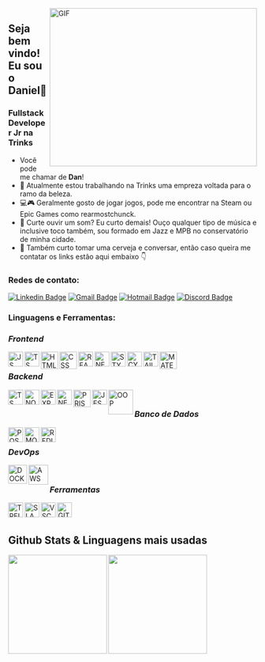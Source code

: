 <img align="right" alt="GIF" src="https://cdn.hashnode.com/res/hashnode/image/upload/v1621705542437/4shUyEk2t.gif?raw=true" width="420" height="320" />

## Seja bem vindo! Eu sou o Daniel👋 
### Fullstack Developer Jr na Trinks
- Você pode me chamar de **Dan**!
- 📖 Atualmente estou trabalhando na Trinks uma empreza voltada para o ramo da beleza.
- 💻🎮 Geralmente gosto de jogar jogos, pode me encontrar na Steam ou Epic Games como rearmostchunck.
- 🎸 Curte ouvir um som? Eu curto demais! Ouço qualquer tipo de música e inclusive toco também, sou formado em Jazz e MPB no conservatório de minha cidade.
- 💬 Também curto tomar uma cerveja e conversar, então caso queira me contatar os links estão aqui embaixo 👇

### Redes de contato:

[![Linkedin Badge](https://img.shields.io/badge/LinkedIn-0077B5?style=for-the-badge&logo=linkedin&logoColor=white)](https://www.linkedin.com/in/daniel-lucas-ederli-725289222)
[![Gmail Badge](https://img.shields.io/badge/Gmail-D14836?style=for-the-badge&logo=gmail&logoColor=white)](mailto:danielederli29@gmail.com)
[![Hotmail Badge](https://img.shields.io/badge/Microsoft_Outlook-0078D4?style=for-the-badge&logo=microsoft-outlook&logoColor=white)](mailto:daniell.ederli@hotmail.com)
[![Discord Badge](https://img.shields.io/badge/Discord-5865F2?style=for-the-badge&logo=discord&logoColor=white)](https://discordapp.com/users/Dan🎼#9390)

### Linguagens e Ferramentas:

### *Frontend*
<img alt="JS" align="left" width="30px" src="https://icons-for-free.com/iconfiles/png/512/javascript+original-1324760550805182024.png" />
<img alt="TS" align="left" width="30px" src="https://icons-for-free.com/iconfiles/png/512/typescript+original-1324760574003158198.png" />
<img alt="HTML" align="left" width="35px" src="https://icons-for-free.com/iconfiles/png/512/vscode+icons+type+html-1324451320119191066.png" />
<img alt="CSS" align="left" width="35px" src="https://icons-for-free.com/iconfiles/png/512/vscode+icons+type+css-1324451270074695333.png" />
<img alt="REACT" align="left" width="30px" src="https://icons-for-free.com/iconfiles/png/512/react+original-1324760565814167828.png" />
<img alt="NEXT" align="left" width="30px" src="https://icons-for-free.com/iconfiles/png/512/NextJS-1324888744726908747.png" />
<img alt="STYLED-COMPONENTS" align="left" width="30px" src="https://icons-for-free.com/iconfiles/png/512/vscode+icons+type+styled-1324451495304522233.png" />
<img alt="CYPRESS" align="left" width="30px" src="https://icons-for-free.com/iconfiles/png/512/cypress-1324440144114984250.png" />
<img alt="TAILWINDCSS" align="left" width="30px" src="https://icons-for-free.com/iconfiles/png/512/css+tailwind-1330884282817975295.png" />
<img alt="MATERIALUI" align="left" width="35px" src="https://mui.com/static/logo.png" />

<br />

### *Backend* 

<img alt="TS" align="left" width="30px" src="https://icons-for-free.com/iconfiles/png/512/typescript+original-1324760574003158198.png" />
<img alt="NODEJS" align="left" width="30px" src="https://icons-for-free.com/iconfiles/png/512/nodejs+original-1324760553994193787.png" />
<img alt="EXPRESS" align="left" width="30px" src="https://icons-for-free.com/iconfiles/png/512/express+original-1324760541654534922.png" />
<img alt="NEST" align="left" width="30px" src="https://icons-for-free.com/iconfiles/png/512/vscode+icons+type+nestjs-1324451393575753824.png" />
<img alt="PRISMA" align="left" width="35px" src="https://icons-for-free.com/iconfiles/png/512/vscode+icons+type+light+prisma-1324451365475006031.png" />
<img alt="JEST" align="left" width="30px" src="https://icons-for-free.com/iconfiles/png/512/vscode+icons+type+jest-1324451331240398710.png" />
<img alt="OOP" align="left" width="50px" src="https://miro.medium.com/max/300/0*goJuBKoyL-zZX4RB.png" />

<br />

### *Banco de Dados*

<img alt="POSTGRESQL" align="left" width="30px" src="https://icons-for-free.com/iconfiles/png/512/postgresql+original-1324760555477678132.png" />
<img alt="MONGODB" align="left" width="30px" src="https://icons-for-free.com/iconfiles/png/512/mongodb-1330289846047266747.png" />
<img alt="REDIS" align="left" width="30px" src="https://icons-for-free.com/iconfiles/png/512/redis+original-1324760569511622860.png" />

<br />

### *DevOps*

<img alt="DOCKER" align="left" width="38px" src="https://icons-for-free.com/iconfiles/png/512/Docker-1329545817374471792.png" />
<img alt="AWS" align="left" width="40px" src="https://icons-for-free.com/iconfiles/png/512/AWS-1329545813726283050.png" />

<br />

### *Ferramentas*

<img alt="TRELLO" align="left" width="30px" src="https://icons-for-free.com/iconfiles/png/512/trello-1330289861633868130.png" />
<img alt="SLACK" align="left" width="30px" src="https://icons-for-free.com/iconfiles/png/512/slack-1330289859031924005.png" />
<img alt="VSCODE" align="left" width="30px" src="https://cdn.jsdelivr.net/gh/devicons/devicon/icons/vscode/vscode-original.svg" />
<img alt="GIT" align="left" width="30px" src="https://icons-for-free.com/iconfiles/png/512/git+original-1324760546369298016.png" />

<br />
<br />

## Github Stats & Linguagens mais usadas
<img align="left" height="200px" src="https://github-readme-stats.vercel.app/api?username=DanielL29&theme=radical" />
<img align="left" height="200px" src="https://github-readme-stats.vercel.app/api/top-langs/?username=DanielL29&theme=radical" />
<!-- <img align="left" height="200px" src="https://github-readme-stats.vercel.app/api/top-langs/?username=DanielL29&layout=compact&langs_count=7&theme=radical" /> -->



<!---
DanielL29/DanielL29 is a ✨ special ✨ repository because its `README.md` (this file) appears on your GitHub profile.
You can click the Preview link to take a look at your changes.
--->

